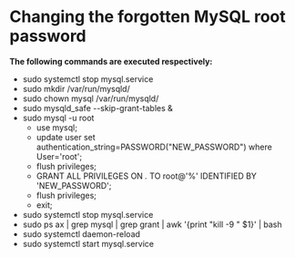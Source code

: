# Changing the forgotten MySQL root password

<b>The following commands are executed respectively:</b>
- sudo systemctl stop mysql.service
- sudo mkdir /var/run/mysqld/
- sudo chown mysql /var/run/mysqld/
- sudo mysqld_safe --skip-grant-tables &
- sudo mysql -u root
  - use mysql;
  - update user set authentication_string=PASSWORD("NEW_PASSWORD") where User='root';
  - flush privileges;
  - GRANT ALL PRIVILEGES ON *.* TO root@'%' IDENTIFIED BY 'NEW_PASSWORD';
  - flush privileges;
  - exit;
- sudo systemctl stop mysql.service
- sudo ps ax | grep mysql | grep grant | awk '{print "kill -9 " $1}' | bash
- sudo systemctl daemon-reload
- sudo systemctl start mysql.service
